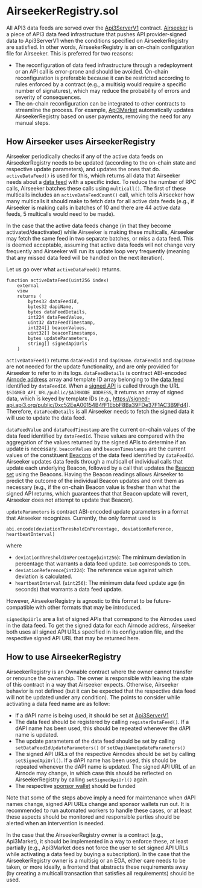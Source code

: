 # AirseekerRegistry.sol

All API3 data feeds are served over the [Api3ServerV1](./api3serverv1.md) contract.
[Airseeker](../infrastructure/airseeker.md) is a piece of API3 data feed infrastructure that pushes API provider-signed data to Api3ServerV1 when the conditions specified on AirseekerRegistry are satisfied.
In other words, AirseekerRegistry is an on-chain configuration file for Airseeker.
This is preferred for two reasons:

- The reconfiguration of data feed infrastructure through a redeployment or an API call is error-prone and should be avoided.
  On-chain reconfiguration is preferable because it can be restricted according to rules enforced by a contract (e.g., a multisig would require a specific number of signatures), which may reduce the probability of errors and severity of consequences.
- The on-chain reconfiguration can be integrated to other contracts to streamline the process.
  For example, [Api3Market](./api3market.md) automatically updates AirseekerRegistry based on user payments, removing the need for any manual steps.

## How Airseeker uses AirseekerRegistry

Airseeker periodically checks if any of the active data feeds on AirseekerRegistry needs to be updated (according to the on-chain state and respective update parameters), and updates the ones that do.
`activeDataFeed()` is used for this, which returns all data that Airseeker needs about a [data feed](../contracts/api3serverv1.md#data-feeds) with a specific index.
To reduce the number of RPC calls, Airseeker batches these calls using `multicall()`.
The first of these multicalls includes an `activeDataFeedCount()` call, which tells Airseeker how many multicalls it should make to fetch data for all active data feeds (e.g., if Airseeker is making calls in batches of 10 and there are 44 active data feeds, 5 multicalls would need to be made).

In the case that the active data feeds change (in that they become activated/deactivated) while Airseeker is making these multicalls, Airseeker may fetch the same feed in two separate batches, or miss a data feed.
This is deemed acceptable, assuming that active data feeds will not change very frequently and Airseeker will run its update loop very frequently (meaning that any missed data feed will be handled on the next iteration).

Let us go over what `activeDataFeed()` returns.

```solidity
function activeDataFeed(uint256 index)
    external
    view
    returns (
        bytes32 dataFeedId,
        bytes32 dapiName,
        bytes dataFeedDetails,
        int224 dataFeedValue,
        uint32 dataFeedTimestamp,
        int224[] beaconValues,
        uint32[] beaconTimestamps,
        bytes updateParameters,
        string[] signedApiUrls
    )
```

`activeDataFeed()` returns `dataFeedId` and `dapiName`.
`dataFeedId` and `dapiName` are not needed for the update functionality, and are only provided for Airseeker to refer to in its logs.
`dataFeedDetails` is contract ABI-encoded [Airnode address](../specs/airnode-protocol.md#airnode-address) array and template ID array belonging to the [data feed](./api3serverv1.md#data-feeds) identified by `dataFeedId`.
When a [signed API](../infrastructure/signed-api.md) is called through the URL `$SIGNED_API_URL/public/$AIRNODE_ADDRESS`, it returns an array of signed data, which is keyed by template IDs (e.g., https://signed-api.api3.org/public/0xc52EeA00154B4fF1EbbF8Ba39FDe37F1AC3B9Fd4).
Therefore, `dataFeedDetails` is all Airseeker needs to fetch the signed data it will use to update the data feed.

`dataFeedValue` and `dataFeedTimestamp` are the current on-chain values of the data feed identified by `dataFeedId`.
These values are compared with the aggregation of the values returned by the signed APIs to determine if an update is necessary.
`beaconValues` and `beaconTimestamps` are the current values of the constituent [Beacons](./api3serverv1.md#beacon) of the data feed identified by `dataFeedId`.
Airseeker updates data feeds through a multicall of individual calls that update each underlying Beacon, followed by a call that updates the [Beacon set](api3serverv1.md#beacon-set) using the Beacons.
Having the Beacon readings allows Airseeker to predict the outcome of the individual Beacon updates and omit them as necessary (e.g., if the on-chain Beacon value is fresher than what the signed API returns, which guarantees that that Beacon update will revert, Airseeker does not attempt to update that Beacon).

`updateParameters` is contract ABI-encoded update parameters in a format that Airseeker recognizes.
Currently, the only format used is

```solidity
abi.encode(deviationThresholdInPercentage, deviationReference, heartbeatInterval)
```

where

- `deviationThresholdInPercentage`(`uint256`): The minimum deviation in percentage that warrants a data feed update.
  `1e8` corresponds to `100%`.
- `deviationReference`(`int224`): The reference value against which deviation is calculated.
- `heartbeatInterval` (`uint256`): The minimum data feed update age (in seconds) that warrants a data feed update.

However, AirseekerRegistry is agnostic to this format to be future-compatible with other formats that may be introduced.

`signedApiUrls` are a list of signed APIs that correspond to the Airnodes used in the data feed.
To get the signed data for each Airnode address, Airseeker both uses all signed API URLs specified in its configuration file, and the respective signed API URL that may be returned here.

## How to use AirseekerRegistry

AirseekerRegistry is an Ownable contract where the owner cannot transfer or renounce the ownership.
The owner is responsible with leaving the state of this contract in a way that Airseeker expects.
Otherwise, Airseeker behavior is not defined (but it can be expected that the respective data feed will not be updated under any condition).
The points to consider while activating a data feed name are as follow:

- If a dAPI name is being used, it should be set at [Api3ServerV1](./api3serverv1.md)
- The data feed should be registered by calling `registerDataFeed()`.
  If a dAPI name has been used, this should be repeated whenever the dAPI name is updated.
- The update parameters of the data feed should be set by calling `setDataFeedIdUpdateParameters()` or `setDapiNameUpdateParameters()`
- The signed API URLs of the respective Airnodes should be set by calling `setSignedApiUrl()`.
  If a dAPI name has been used, this should be repeated whenever the dAPI name is updated.
  The signed API URL of an Airnode may change, in which case this should be reflected on AirseekerRegistry by calling `setSignedApiUrl()` again.
- The respective [sponsor wallet](../specs/airnode-protocol.md#sponsor-wallets) should be funded

Note that some of the steps above imply a need for maintenance when dAPI names change, signed API URLs change and sponsor wallets run out.
It is recommended to run automated workers to handle these cases, or at least these aspects should be monitored and responsible parties should be alerted when an intervention is needed.

In the case that the AirseekerRegistry owner is a contract (e.g., Api3Market), it should be implemented in a way to enforce these, at least partially (e.g., Api3Market does not force the user to set signed API URLs while activating a data feed by buying a subscription).
In the case that the AirseekerRegistry owner is a multisig or an EOA, either care needs to be taken, or more ideally, a frontend that abstracts these requirements away (by creating a multicall transaction that satisfies all requirements) should be used.
